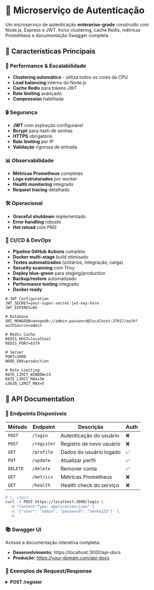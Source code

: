 # 🔐 Microserviço de Autenticação

Um microserviço de autenticação **enterprise-grade** construído com Node.js, Express e JWT. Inclui clustering, cache Redis, métricas Prometheus e documentação Swagger completa.

## 🎯 **Características Principais**

### **🚀 Performance & Escalabilidade**
- **Clustering automático** - utiliza todos os cores da CPU
- **Load balancing** interno do Node.js
- **Cache Redis** para tokens JWT
- **Rate limiting** avançado
- **Compression** habilitada

### **🔒 Segurança**
- **JWT** com expiração configurável
- **Bcrypt** para hash de senhas
- **HTTPS** obrigatório
- **Rate limiting** por IP
- **Validação** rigorosa de entrada

### **📊 Observabilidade**
- **Métricas Prometheus** completas
- **Logs estruturados** por worker
- **Health monitoring** integrado
- **Request tracing** detalhado

### **🛠️ Operacional**
- **Graceful shutdown** implementado
- **Error handling** robusto
- **Hot reload** com PM2

### **🚢 CI/CD & DevOps**
- **Pipeline GitHub Actions** completo
- **Docker multi-stage** build otimizado
- **Testes automatizados** (unitários, integração, carga)
- **Security scanning** com Trivy
- **Deploy blue-green** para staging/production
- **Backup/restore** automatizado
- **Performance testing** integrado
- **Docker ready**


```env
# JWT Configuration
JWT_SECRET=your-super-secret-jwt-key-here
JWT_EXPIRES=6h

# Database
URI_MONGODB=mongodb://admin:password@localhost:27017/auth?authSource=admin

# Redis Cache
REDIS_HOST=localhost
REDIS_PORT=6379

# Server
PORT=3000
NODE_ENV=production

# Rate Limiting
RATE_LIMIT_WINDOW=15
RATE_LIMIT_MAX=50
LOGIN_LIMIT_MAX=5
```

## 📖 **API Documentation**

### **📍 Endpoints Disponíveis**

| Método | Endpoint | Descrição | Auth |
|--------|----------|-----------|------|
| `POST` | `/login` | Autenticação do usuário | ❌ |
| `POST` | `/register` | Registro de novo usuário | ❌ |
| `GET` | `/profile` | Dados do usuário logado | ✅ |
| `PUT` | `/update` | Atualizar perfil | ✅ |
| `DELETE` | `/delete` | Remover conta | ✅ |
| `GET` | `/metrics` | Métricas Prometheus | ❌ |
| `GET` | `/health` | Health check do serviço | ❌ |

```bash
# 1. Login
curl -X POST https://localhost:3000/login \
  -H "Content-Type: application/json" \
  -d '{"user": "admin", "password": "senha123"}' \
  -k
```

### **📚 Swagger UI**

Acesse a documentação interativa completa:
- **Desenvolvimento:** https://localhost:3000/api-docs
- **Produção:** https://your-domain.com/api-docs

### **📝 Exemplos de Request/Response**

<details>
<summary><strong>POST /register</strong></summary>

```javascript
// Request
{
  "user": "novo_usuario",
  "password": "senhaSegura123"
}

// Response 201
{
  "message": "Usuário registrado com sucesso"
}

// Response 409 (Conflict)
{
  "message": "Usuário já existe."
}
```

## 🏗️ **Arquitetura**

### **🗂️ Estrutura do Projeto**

```
src/
├── app.js                 # Aplicação principal + clustering
├── config/                # Configurações
│   ├── cache.js          # Redis setup
│   ├── database.js       # MongoDB connection
│   ├── passport.js       # Authentication strategy
│   ├── rateLimiting.js   # Rate limiting config
│   └── swagger.js        # API documentation
├── controllers/          # Business logic
│   └── authController.js # Auth operations
├── middleware/           # Express middlewares
│   ├── auth.js          # JWT verification
│   ├── requestLogger.js # Request logging
│   └── validation.js    # Input validation
├── models/              # Database models
│   └── User.js         # User schema
├── routes/             # API routes
│   └── authRoutes.js  # Authentication routes
└── utils/             # Utilities
    ├── errorHandler.js # Error handling
    └── metrics.js     # Prometheus metrics
```

### **⚖️ Load Balancing**

O Node.js Cluster distribui automaticamente as requisições:

```javascript
// 4 CPU cores = 4 workers
Worker 1: Handles requests 1, 5, 9, 13...
Worker 2: Handles requests 2, 6, 10, 14...
Worker 3: Handles requests 3, 7, 11, 15...
Worker 4: Handles requests 4, 8, 12, 16...
```

---

## 📊 **Monitoramento**

### **🎯 Métricas Prometheus**

Acesse: https://localhost:3000/metrics

```prometheus
# Métricas do sistema
nodejs_eventloop_lag_seconds          # Event loop lag
nodejs_process_cpu_seconds_total      # CPU usage
nodejs_process_resident_memory_bytes  # Memory usage

# Métricas da aplicação
http_requests_total                   # Total requests
http_request_duration_seconds         # Request duration
app_start_time_seconds               # Application uptime
```

### **📊 Observabilidade**
- **Métricas Prometheus** completas
- **Logs estruturados** por worker  
- **Health check endpoint** (`/health`) ✅
- **Dependency monitoring** (MongoDB, Redis)
- **Resource monitoring** (CPU, Memory, Uptime)
- **Request tracing** detalhado


### **📊 Logs Estruturados**

```bash
# PM2 logs em tempo real
pm2 logs autenticacao --lines 100

# Exemplo de log
📥 Worker 12345 processou: POST /login
📊 Métrica registrada: POST /login 200
✅ Login bem-sucedido. Token gerado: eyJ...
```

## 🧪 **Testes Automatizados**

Este projeto inclui uma suíte completa de testes para garantir a qualidade e a confiabilidade do microserviço.

### **📋 Tipos de Testes**

1. **Testes Unitários**
   - Cobrem funções e componentes isolados.
   - Localizados em `tests/unit/`.

2. **Testes de Integração**
   - Validam a interação entre diferentes partes do sistema.
   - Localizados em `tests/integration/`.

3. **Testes de Carga**
   - Avaliam o desempenho sob alta carga.
   - Localizados em `tests/load/`.

### **🚀 Como Executar os Testes**

- **Todos os testes:**
  ```bash
  npm run test:all
  ```

- **Testes Unitários:**
  ```bash
  npm run test:unit
  ```

- **Testes de Integração:**
  ```bash
  npm run test:integration
  ```

- **Testes de Carga:**
  ```bash
  npm run test:load
  ```

### **📊 Relatórios de Cobertura**

Para gerar relatórios de cobertura de código:
```bash
npm run test:coverage
```
Os relatórios estarão disponíveis no diretório `coverage/`.

## 🙏 **Agradecimentos**

- **Express.js** - Framework web
- **Passport.js** - Estratégias de autenticação
- **Prometheus** - Sistema de métricas
- **MongoDB** - Banco de dados NoSQL
- **Redis** - Cache em memória

---
